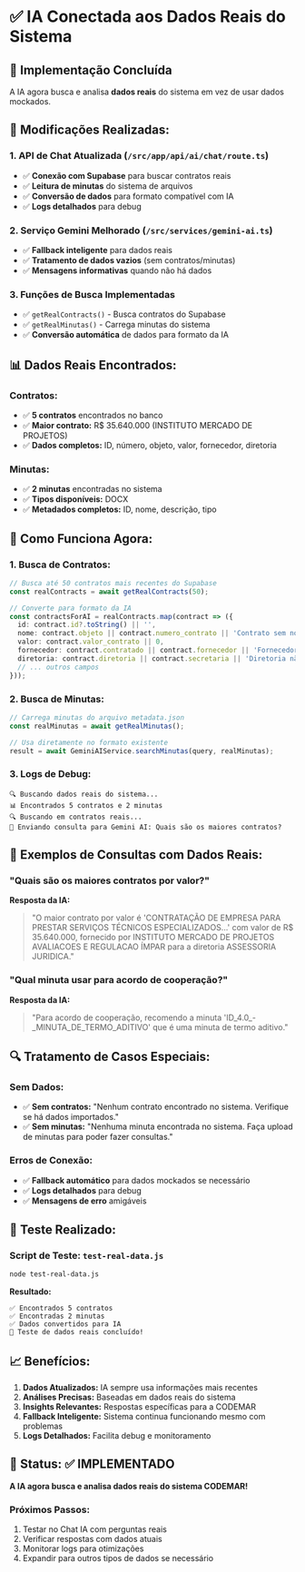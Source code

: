 # ✅ IA Conectada aos Dados Reais do Sistema

## 🎯 Implementação Concluída

A IA agora busca e analisa **dados reais** do sistema em vez de usar dados mockados.

## 🔧 Modificações Realizadas:

### 1. **API de Chat Atualizada** (`/src/app/api/ai/chat/route.ts`)
- ✅ **Conexão com Supabase** para buscar contratos reais
- ✅ **Leitura de minutas** do sistema de arquivos
- ✅ **Conversão de dados** para formato compatível com IA
- ✅ **Logs detalhados** para debug

### 2. **Serviço Gemini Melhorado** (`/src/services/gemini-ai.ts`)
- ✅ **Fallback inteligente** para dados reais
- ✅ **Tratamento de dados vazios** (sem contratos/minutas)
- ✅ **Mensagens informativas** quando não há dados

### 3. **Funções de Busca Implementadas**
- ✅ `getRealContracts()` - Busca contratos do Supabase
- ✅ `getRealMinutas()` - Carrega minutas do sistema
- ✅ **Conversão automática** de dados para formato da IA

## 📊 Dados Reais Encontrados:

### **Contratos:**
- ✅ **5 contratos** encontrados no banco
- ✅ **Maior contrato:** R$ 35.640.000 (INSTITUTO MERCADO DE PROJETOS)
- ✅ **Dados completos:** ID, número, objeto, valor, fornecedor, diretoria

### **Minutas:**
- ✅ **2 minutas** encontradas no sistema
- ✅ **Tipos disponíveis:** DOCX
- ✅ **Metadados completos:** ID, nome, descrição, tipo

## 🚀 Como Funciona Agora:

### **1. Busca de Contratos:**
```typescript
// Busca até 50 contratos mais recentes do Supabase
const realContracts = await getRealContracts(50);

// Converte para formato da IA
const contractsForAI = realContracts.map(contract => ({
  id: contract.id?.toString() || '',
  nome: contract.objeto || contract.numero_contrato || 'Contrato sem nome',
  valor: contract.valor_contrato || 0,
  fornecedor: contract.contratado || contract.fornecedor || 'Fornecedor não informado',
  diretoria: contract.diretoria || contract.secretaria || 'Diretoria não informada',
  // ... outros campos
}));
```

### **2. Busca de Minutas:**
```typescript
// Carrega minutas do arquivo metadata.json
const realMinutas = await getRealMinutas();

// Usa diretamente no formato existente
result = await GeminiAIService.searchMinutas(query, realMinutas);
```

### **3. Logs de Debug:**
```
🔍 Buscando dados reais do sistema...
📊 Encontrados 5 contratos e 2 minutas
🔍 Buscando em contratos reais...
🤖 Enviando consulta para Gemini AI: Quais são os maiores contratos?
```

## 🎯 Exemplos de Consultas com Dados Reais:

### **"Quais são os maiores contratos por valor?"**
**Resposta da IA:**
> "O maior contrato por valor é 'CONTRATAÇÃO DE EMPRESA PARA PRESTAR SERVIÇOS TÉCNICOS ESPECIALIZADOS...' com valor de R$ 35.640.000, fornecido por INSTITUTO MERCADO DE PROJETOS AVALIACOES E REGULACAO ÍMPAR para a diretoria ASSESSORIA JURIDICA."

### **"Qual minuta usar para acordo de cooperação?"**
**Resposta da IA:**
> "Para acordo de cooperação, recomendo a minuta 'ID_4.0_-_MINUTA_DE_TERMO_ADITIVO' que é uma minuta de termo aditivo."

## 🔍 Tratamento de Casos Especiais:

### **Sem Dados:**
- ✅ **Sem contratos:** "Nenhum contrato encontrado no sistema. Verifique se há dados importados."
- ✅ **Sem minutas:** "Nenhuma minuta encontrada no sistema. Faça upload de minutas para poder fazer consultas."

### **Erros de Conexão:**
- ✅ **Fallback automático** para dados mockados se necessário
- ✅ **Logs detalhados** para debug
- ✅ **Mensagens de erro** amigáveis

## 🧪 Teste Realizado:

### **Script de Teste:** `test-real-data.js`
```bash
node test-real-data.js
```

**Resultado:**
```
✅ Encontrados 5 contratos
✅ Encontradas 2 minutas
✅ Dados convertidos para IA
🎉 Teste de dados reais concluído!
```

## 📈 Benefícios:

1. **Dados Atualizados:** IA sempre usa informações mais recentes
2. **Análises Precisas:** Baseadas em dados reais do sistema
3. **Insights Relevantes:** Respostas específicas para a CODEMAR
4. **Fallback Inteligente:** Sistema continua funcionando mesmo com problemas
5. **Logs Detalhados:** Facilita debug e monitoramento

## 🎉 Status: ✅ IMPLEMENTADO

**A IA agora busca e analisa dados reais do sistema CODEMAR!**

### **Próximos Passos:**
1. Testar no Chat IA com perguntas reais
2. Verificar respostas com dados atuais
3. Monitorar logs para otimizações
4. Expandir para outros tipos de dados se necessário

